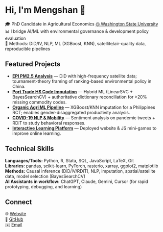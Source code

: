 # Hi, I'm Mengshan 👋

🎓 PhD Candidate in Agricultural Economics [@ Washington State University](https://wsu.edu)  
📊 I bridge AI/ML with environmental governance & development policy evaluation  
🧪 Methods: DiD/IV, NLP, ML (XGBoost, KNN), satellite/air-quality data, reproducible pipelines

## Featured Projects
- **[EPI PM2.5 Analysis](https://github.com/MengshanZhao/epi-pm25-analysis)** — DiD with high-frequency satellite data; tournament-theory framing of ranking-based environmental policy in China.  
- **[Port Trade HS Code Imputation](https://github.com/MengshanZhao/port-trade-hs-imputation)** — Hybrid ML (LinearSVC + BayesSearchCV) + authoritative dictionary reconciliation for >20% missing commodity codes.  
- **[Organic Agri ML Pipeline](https://github.com/MengshanZhao/organic-agri-imputation)** — XGBoost/KNN imputation for a Philippines RCT; enables gender-disaggregated productivity analysis.  
- **[COVID-19 NLP & Mobility](https://github.com/MengshanZhao/covid19-nlp-mobility)** — Sentiment analysis on pandemic tweets + RDiT to study behavioral responses.  
- **[Interactive Learning Platform](https://github.com/MengshanZhao/econ-interactive-learning)** — Deployed website & JS mini-games to improve online learning.

## Technical Skills
**Languages/Tools:** Python, R, Stata, SQL, JavaScript, LaTeX, Git  
**Libraries:** pandas, scikit-learn, PyTorch, rasterio, xarray, ggplot2, matplotlib  
**Methods:** Causal inference (DiD/IV/RDiT), NLP, imputation, spatial/satellite data, model selection (BayesSearchCV)  
**AI Assistants in workflow:** ChatGPT, Claude, Gemini, Cursor (for rapid prototyping, debugging, and learning)

## Connect
🌐 [Website](https://www.mengshanzhao.com)  
🐙 [GitHub](https://github.com/MengshanZhao)  
✉️ [Email](mailto:mengshan.zhao@wsu.edu)
